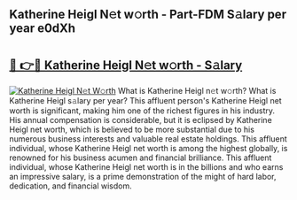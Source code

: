 ## Katherine Heigl N𝚎t w𝚘rth - Part-FDM S𝚊lary per year e0dXh

# <h2><a href="http://gc570lg.nevu.top/?p=Katherine+Heigl">🔗 👉🔴 Katherine Heigl N𝚎t w𝚘rth - S𝚊lary</a></h2>

[![Katherine Heigl N𝚎t W𝚘rth](https://i.imgur.com/Oavwk0R.jpeg)](http://gc570lg.nevu.top/?p=Katherine+Heigl)
What is Katherine Heigl n𝚎t w𝚘rth? What is Katherine Heigl s𝚊lary per year?
This affluent person's Katherine Heigl net worth is significant, making him one of the richest figures in his industry. His annual compensation is considerable, but it is eclipsed by Katherine Heigl net worth, which is believed to be more substantial due to his numerous business interests and valuable real estate holdings. This affluent individual, whose Katherine Heigl net worth is among the highest globally, is renowned for his business acumen and financial brilliance. This affluent individual, whose Katherine Heigl net worth is in the billions and who earns an impressive salary, is a prime demonstration of the might of hard labor, dedication, and financial wisdom.
